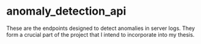 # anomaly_detection_api
These are the endpoints designed to detect anomalies in server logs. They form a crucial part of the project that I intend to incorporate into my thesis.
